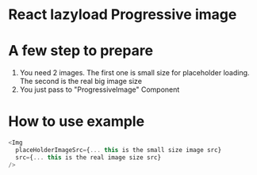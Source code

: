 # React lazyload Progressive image

# A few step to prepare
1. You need 2 images. The first one is small size for placeholder loading. The second is the real big image size
2. You just pass to "ProgressiveImage" Component

# How to use example
```javascript
<Img
  placeHolderImageSrc={... this is the small size image src}
  src={... this is the real image size src}
/>
```
